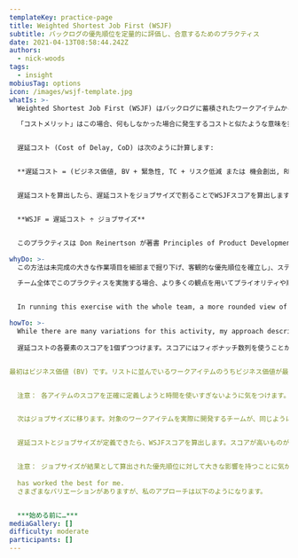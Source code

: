 ```yaml
---
templateKey: practice-page
title: Weighted Shortest Job First (WSJF)
subtitle: バックログの優先順位を定量的に評価し、合意するためのプラクティス
date: 2021-04-13T08:58:44.242Z
authors:
  - nick-woods
tags:
  - insight
mobiusTag: options
icon: /images/wsjf-template.jpg
whatIs: >-
  Weighted Shortest Job First (WSJF) はバックログに蓄積されたワークアイテムから最初にデリバリすべきワークアイテムを見つけるために、コストメリットやジョブサイズを使って評価し優先順位を定義するための方法です。

  「コストメリット」はこの場合、何もしなかった場合に発生するコストと似たような意味を持ちます。もし仮に不具合の修正をしなかった場合に重大なトラブルが見込まれる場合、修正のためのコストとトラブルが発生した場合のコストが時と共に増加します。売上が見込まれる新しい機能の実装を後回しにした場合、この機能をデリバリしないことのコストは時と共に増加します。これは機会費用あるいは「遅延コスト」と呼びます。


  遅延コスト (Cost of Delay, CoD) は次のように計算します:


  **遅延コスト = (ビジネス価値, BV + 緊急性, TC + リスク低減 または 機会創出, RR/OE)**


  遅延コストを算出したら、遅延コストをジョブサイズで割ることでWSJFスコアを算出します。結果として最もコストメリットが高く、かつ小さなジョブが優先順位が高くなるようにスコアが算出されます。


  **WSJF = 遅延コスト ÷ ジョブサイズ**


  このプラクティスは Don Reinertson が著書 Principles of Product Development Flow の中で確立したもので、それまで使われていた Shortest Job First を進化させたものです。Scaled Agile Framework (SAFe) で取り上げられ、原則の中に盛り込まれました。

whyDo: >-
  この方法は未完成の大きな作業項目を細部まで掘り下げ、客観的な優先順位を確立し」、ステークホルダーやその他の関係者に共有することができる優れた方法です。

  チーム全体でこのプラクティスを実施する場合、より多くの観点を用いてプライオリティや順序性を確立することができます。結果として


  In running this exercise with the whole team, a more rounded view of the priority and sequencing is established; 特定の項目と他の項目との間で作業の緊急性をチームが把握できるようになります。

howTo: >-
  While there are many variations for this activity, my approach described below
  
  遅延コストの各要素のスコアを1個ずつつけます。スコアにはフィボナッチ数列を使うことが推奨されています。フィボナッチ数列を使うことで大きな数値はそれだけ不確実な要素を含んでいることが分かります。スコアをつける際には一番小さなアイテムにまずはスコアをつけ、相対見積を用いることで他のアイテムのスコアをつけます。


最初はビジネス価値 (BV) です。リストに並んでいるワークアイテムのうちビジネス価値が最小と思われるものに1のスコアをつけます。次に小さなビジネス価値と思われるワークアイテムを見つけ、1と同等程度か、あるいはそれよりも大きいのか、相対的にスコアをつけます。全てのワークアイテムのスコアをつけたら緊急性のスコア、リスト低減あるいは機会創出のスコアと続けます。全ての項目にスコアをつけたら、結果を合計して遅延コストを算出します。 


  注意： 各アイテムのスコアを正確に定義しようと時間を使いすぎないように気をつけます。フィボナッチ数列を用いるのは詳細の議論に集中しすぎることを避けるためです。


  次はジョブサイズに移ります。対象のワークアイテムを実際に開発するチームが、同じようにリストの中で一番小さなジョブサイズのものを見つけて1をつけます。1のアイテムと他のアイテムを比較することでリストの中の全てのアイテムのスコアを定義します。


  遅延コストとジョブサイズが定義できたら、WSJFスコアを算出します。スコアが高いものがプライオリティが高いものと考えます。


  注意： ジョブサイズが結果として算出された優先順位に対して大きな影響を持つことに気がつくと思います。スコアリングの際にバックログを見直すことをお勧めします。あるアイテムを小さく分割した時に、分割結果の要素のうち特定の要素に分割前の価値のほとんどが集約されていることがあります。
  
  has worked the best for me.
  さまざまなバリエーションがありますが、私のアプローチは以下のようになります。


  ***始める前に…***
mediaGallery: []
difficulty: moderate
participants: []
---
```


